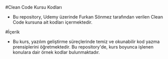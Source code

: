 #Clean Code Kursu Kodları
- Bu repository, Udemy üzerinde Furkan Sönmez tarafından verilen Clean Code kursuna ait kodları içermektedir.

#İçerik
- Bu kurs, yazılım geliştirme süreçlerinde temiz ve okunabilir kod yazma prensiplerini öğretmektedir. Bu repository'de, kurs boyunca işlenen konulara dair örnek kodlar bulunmaktadır.


